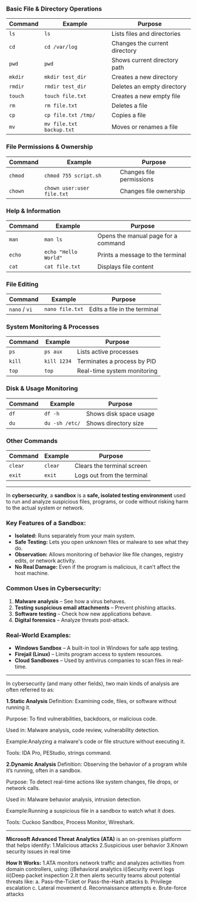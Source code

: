 ### Basic File & Directory Operations

| Command | Example                  | Purpose                       |
| ------- | ------------------------ | ----------------------------- |
| `ls`    | `ls`                     | Lists files and directories   |
| `cd`    | `cd /var/log`            | Changes the current directory |
| `pwd`   | `pwd`                    | Shows current directory path  |
| `mkdir` | `mkdir test_dir`         | Creates a new directory       |
| `rmdir` | `rmdir test_dir`         | Deletes an empty directory    |
| `touch` | `touch file.txt`         | Creates a new empty file      |
| `rm`    | `rm file.txt`            | Deletes a file                |
| `cp`    | `cp file.txt /tmp/`      | Copies a file                 |
| `mv`    | `mv file.txt backup.txt` | Moves or renames a file       |

### File Permissions & Ownership

| Command | Example                    | Purpose                  |
| ------- | -------------------------- | ------------------------ |
| `chmod` | `chmod 755 script.sh`      | Changes file permissions |
| `chown` | `chown user:user file.txt` | Changes file ownership   |

### Help & Information

| Command | Example              | Purpose                             |
| ------- | -------------------- | ----------------------------------- |
| `man`   | `man ls`             | Opens the manual page for a command |
| `echo`  | `echo "Hello World"` | Prints a message to the terminal    |
| `cat`   | `cat file.txt`       | Displays file content               |

### File Editing

| Command       | Example         | Purpose                      |
| ------------- | --------------- | ---------------------------- |
| `nano` / `vi` | `nano file.txt` | Edits a file in the terminal |

### System Monitoring & Processes

| Command | Example     | Purpose                     |
| ------- | ----------- | --------------------------- |
| `ps`    | `ps aux`    | Lists active processes      |
| `kill`  | `kill 1234` | Terminates a process by PID |
| `top`   | `top`       | Real-time system monitoring |

### Disk & Usage Monitoring

| Command | Example        | Purpose                |
| ------- | -------------- | ---------------------- |
| `df`    | `df -h`        | Shows disk space usage |
| `du`    | `du -sh /etc/` | Shows directory size   |

### Other Commands

| Command | Example | Purpose                    |
| ------- | ------- | -------------------------- |
| `clear` | `clear` | Clears the terminal screen |
| `exit`  | `exit`  | Logs out from the terminal |

---

In **cybersecurity**, a **sandbox** is a **safe, isolated testing environment** used to run and analyze suspicious files, programs, or code without risking harm to the actual system or network.

### **Key Features of a Sandbox:**

* **Isolated:** Runs separately from your main system.
* **Safe Testing:** Lets you open unknown files or malware to see what they do.
* **Observation:** Allows monitoring of behavior like file changes, registry edits, or network activity.
* **No Real Damage:** Even if the program is malicious, it can’t affect the host machine.

### **Common Uses in Cybersecurity:**

1. **Malware analysis** – See how a virus behaves.
2. **Testing suspicious email attachments** – Prevent phishing attacks.
3. **Software testing** – Check how new applications behave.
4. **Digital forensics** – Analyze threats post-attack.

### **Real-World Examples:**

* **Windows Sandbox** – A built-in tool in Windows for safe app testing.
* **Firejail (Linux)** – Limits program access to system resources.
* **Cloud Sandboxes** – Used by antivirus companies to scan files in real-time.

---
In cybersecurity (and many other fields), two main kinds of analysis are often referred to as:

**1.Static Analysis**
Definition: Examining code, files, or software without running it.

Purpose: To find vulnerabilities, backdoors, or malicious code.

Used in: Malware analysis, code review, vulnerability detection.

Example:Analyzing a malware's code or file structure without executing it.

Tools: IDA Pro, PEStudio, strings command.

**2.Dynamic Analysis**
Definition: Observing the behavior of a program while it’s running, often in a sandbox.

Purpose: To detect real-time actions like system changes, file drops, or network calls.

Used in: Malware behavior analysis, intrusion detection.

Example:Running a suspicious file in a sandbox to watch what it does.

Tools: Cuckoo Sandbox, Process Monitor, Wireshark.

----
**Microsoft Advanced Threat Analytics (ATA)** is an on-premises platform that helps identify:
1.Malicious attacks
2.Suspicious user behavior
3.Known security issues in real time

**How It Works:**
1.ATA monitors network traffic and analyzes activities from domain controllers, using:
      i)Behavioral analytics
      ii)Security event logs
      iii)Deep packet inspection
2.It then alerts security teams about potential threats like:
           a. Pass-the-Ticket or Pass-the-Hash attacks
           b. Privilege escalation
           c. Lateral movement
           d. Reconnaissance attempts
           e. Brute-force attacks





